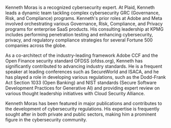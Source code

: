 Kenneth Moras is a recognized cybersecurity expert. At Plaid, Kenneth leads a dynamic team tackling complex cybersecurity GRC (Governance, Risk, and Compliance) programs. Kenneth's prior roles at Adobe and Meta involved orchestrating various Governance, Risk, Compliance, and Privacy programs for enterprise SaaS products. His consulting leadership at KPMG includes performing penetration testing and enhancing cybersecurity, privacy, and regulatory compliance strategies for several Fortune 500 companies across the globe.

As a co-architect of the industry-leading framework Adobe CCF and the Open Finance security standard OFDSS (ofdss.org), Kenneth has significantly contributed to advancing industry standards. He is a frequent speaker at leading conferences such as SecureWorld and ISACA, and he has played a role in developing various regulations, such as the Dodd-Frank Act Section 1033 (Open Banking) and NIST standards (Secure Software Development Practices for Generative AI) and providing expert review on various thought leadership initiatives with Cloud Security Alliance.

Kenneth Moras has been featured in major publications and contributes to the development of cybersecurity regulations. His expertise is frequently sought after in both private and public sectors, making him a prominent figure in the cybersecurity community.
